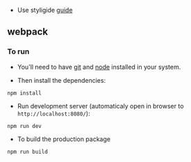 * Use styligide [guide](https://github.com/toddmotto/angularjs-styleguide)

## webpack

### To run

* You'll need to have [git](https://git-scm.com/) and [node](https://nodejs.org/en/) installed in your system.

* Then install the dependencies:

```
npm install
```

* Run development server (automaticaly open in browser to `http://localhost:8080/`):

```
npm run dev
```

* To build the production package

```
npm run build
```

